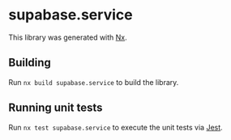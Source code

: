 # supabase.service

This library was generated with [Nx](https://nx.dev).

## Building

Run `nx build supabase.service` to build the library.

## Running unit tests

Run `nx test supabase.service` to execute the unit tests via [Jest](https://jestjs.io).
